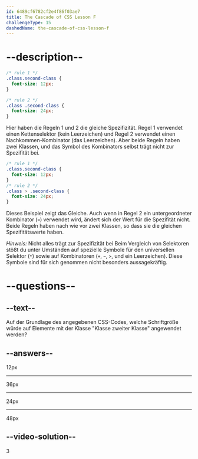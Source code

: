 ```yaml
---
id: 6489cf6782cf2e4f86f03ae7
title: The Cascade of CSS Lesson F
challengeType: 15
dashedName: the-cascade-of-css-lesson-f
---
```


# --description--

```css
/* rule 1 */
.class.second-class {
  font-size: 12px;
}

/* rule 2 */
.class .second-class {
  font-size: 24px;
}
```

Hier haben die Regeln 1 und 2 die gleiche Spezifizität. Regel 1 verwendet einen Kettenselektor (kein Leerzeichen) und Regel 2 verwendet einen Nachkommen-Kombinator (das Leerzeichen). Aber beide Regeln haben zwei Klassen, und das Symbol des Kombinators selbst trägt nicht zur Spezifität bei.

```css
/* rule 1 */
.class.second-class {
  font-size: 12px;
}
/* rule 2 */
.class > .second-class {
  font-size: 24px;
}
```

Dieses Beispiel zeigt das Gleiche. Auch wenn in Regel 2 ein untergeordneter Kombinator (`>`) verwendet wird, ändert sich der Wert für die Spezifität nicht. Beide Regeln haben nach wie vor zwei Klassen, so dass sie die gleichen Spezifitätswerte haben.

*Hinweis:* Nicht alles trägt zur Spezifizität bei Beim Vergleich von Selektoren stößt du unter Umständen auf spezielle Symbole für den universellen Selektor (`*`) sowie auf Kombinatoren (`+`, `~`, `>`, und ein Leerzeichen). Diese Symbole sind für sich genommen nicht besonders aussagekräftig.

# --questions--

## --text--

Auf der Grundlage des angegebenen CSS-Codes, welche Schriftgröße würde auf Elemente mit der Klasse "Klasse zweiter Klasse" angewendet werden?

## --answers--

12px

---

36px

---

24px

---

48px

## --video-solution--

3
